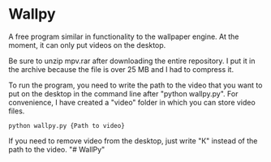 # Wallpy

A free program similar in functionality to the wallpaper engine. At the moment, it can only put videos on the desktop.

Be sure to unzip mpv.rar after downloading the entire repository. I put it in the archive because the file is over 25 MB and I had to compress it.

To run the program, you need to write the path to the video that you want to put on the desktop in the command line after "python wallpy.py".
For convenience, I have created a "video" folder in which you can store video files.

`python wallpy.py {Path to video}`

If you need to remove video from the desktop, just write "К" instead of the path to the video.
"# WallPy" 

